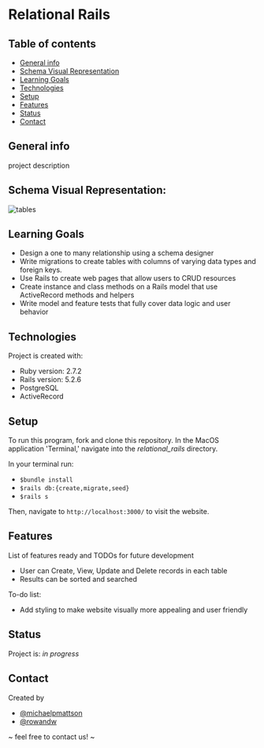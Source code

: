 # Relational Rails

## Table of contents
* [General info](#general-info)
* [Schema Visual Representation](#schema-visual-representation)
* [Learning Goals](#learning-goals)
* [Technologies](#technologies)
* [Setup](#setup)
* [Features](#features)
* [Status](#status)
* [Contact](#contact)

## General info

project description

## Schema Visual Representation:
![tables](https://user-images.githubusercontent.com/826189/130882963-df22e372-5e47-43d2-83e3-e0141d92482b.png)

## Learning Goals
* Design a one to many relationship using a schema designer
* Write migrations to create tables with columns of varying data types and foreign keys.
* Use Rails to create web pages that allow users to CRUD resources
* Create instance and class methods on a Rails model that use ActiveRecord methods and helpers
* Write model and feature tests that fully cover data logic and user behavior

## Technologies
Project is created with:
* Ruby version: 2.7.2
* Rails version: 5.2.6
* PostgreSQL
* ActiveRecord

## Setup
To run this program, fork and clone this repository. In the MacOS
application 'Terminal,' navigate into the _relational_rails_ directory.

In your terminal run:
* `$bundle install`
* `$rails db:{create,migrate,seed}`
* `$rails s`

Then, navigate to `http://localhost:3000/` to visit the website.


## Features
List of features ready and TODOs for future development
* User can Create, View, Update and Delete records in each table
* Results can be sorted and searched

To-do list:
* Add styling to make website visually more appealing and user friendly

## Status
Project is: _in progress_

## Contact
Created by
* [@michaelpmattson](https://github.com/michaelpmattson)
* [@rowandw](https://github.com/RowanDW)

~ feel free to contact us! ~
